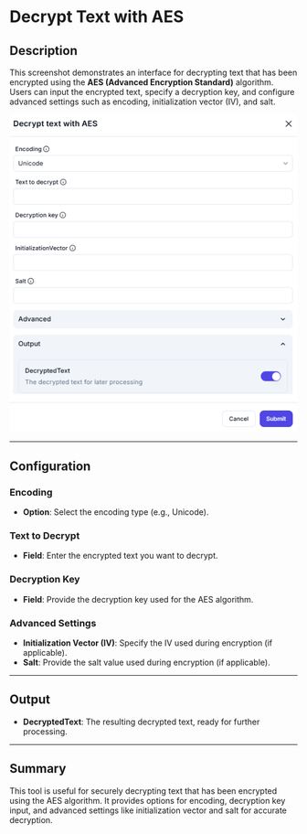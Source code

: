 # Decrypt Text with AES

## Description

This screenshot demonstrates an interface for decrypting text that has been encrypted using the **AES (Advanced Encryption Standard)** algorithm. Users can input the encrypted text, specify a decryption key, and configure advanced settings such as encoding, initialization vector (IV), and salt.

![alt text](decrypt-text-with-aes-1.png)

---

## Configuration

### Encoding

- **Option**: Select the encoding type (e.g., Unicode).

### Text to Decrypt

- **Field**: Enter the encrypted text you want to decrypt.

### Decryption Key

- **Field**: Provide the decryption key used for the AES algorithm.

### Advanced Settings

- **Initialization Vector (IV)**: Specify the IV used during encryption (if applicable).
- **Salt**: Provide the salt value used during encryption (if applicable).

---

## Output

- **DecryptedText**: The resulting decrypted text, ready for further processing.

---

## Summary

This tool is useful for securely decrypting text that has been encrypted using the AES algorithm. It provides options for encoding, decryption key input, and advanced settings like initialization vector and salt for accurate decryption.

